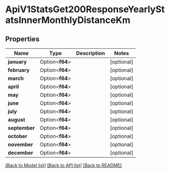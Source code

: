 # ApiV1StatsGet200ResponseYearlyStatsInnerMonthlyDistanceKm

## Properties

Name | Type | Description | Notes
------------ | ------------- | ------------- | -------------
**january** | Option<**f64**> |  | [optional]
**february** | Option<**f64**> |  | [optional]
**march** | Option<**f64**> |  | [optional]
**april** | Option<**f64**> |  | [optional]
**may** | Option<**f64**> |  | [optional]
**june** | Option<**f64**> |  | [optional]
**july** | Option<**f64**> |  | [optional]
**august** | Option<**f64**> |  | [optional]
**september** | Option<**f64**> |  | [optional]
**october** | Option<**f64**> |  | [optional]
**november** | Option<**f64**> |  | [optional]
**december** | Option<**f64**> |  | [optional]

[[Back to Model list]](../README.md#documentation-for-models) [[Back to API list]](../README.md#documentation-for-api-endpoints) [[Back to README]](../README.md)


